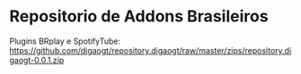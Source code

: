 # Repositorio de Addons Brasileiros
Plugins BRplay e SpotifyTube:
https://github.com/digaogt/repository.digaogt/raw/master/zips/repository.digaogt-0.0.1.zip
